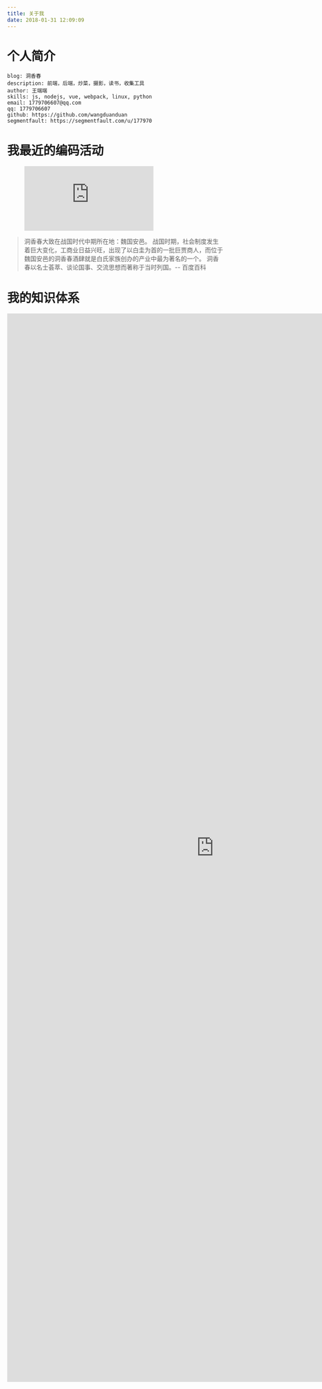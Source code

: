 ```yaml
---
title: 关于我
date: 2018-01-31 12:09:09
---
```


# 个人简介

```
blog: 洞香春
description: 前端，后端，炒菜，摄影，读书，收集工具
author: 王端端
skills: js, nodejs, vue, webpack, linux, python
email: 1779706607@qq.com
qq: 1779706607
github: https://github.com/wangduanduan
segmentfault: https://segmentfault.com/u/177970
```

# 我最近的编码活动

<figure><embed src="https://wakatime.com/share/@75589404-2792-4ca7-9cf7-d5ef878dd8eb/d561664c-9a2e-40df-b763-c58b6e951b3e.svg"></embed></figure>

> 洞香春大致在战国时代中期所在地：魏国安邑。
战国时期，社会制度发生着巨大变化，工商业日益兴旺，出现了以白圭为首的一批巨贾商人，而位于魏国安邑的洞香春酒肆就是白氏家族创办的产业中最为著名的一个。
洞香春以名士荟萃、谈论国事、交流思想而著称于当时列国。-- 百度百科

# 我的知识体系

<iframe id="embed_dom" name="embed_dom" frameborder="0" style="display:block;width:960px; height:2480px;" src="https://processon.com/embed/mind/5abaeb35e4b027675e419cec"></iframe>
